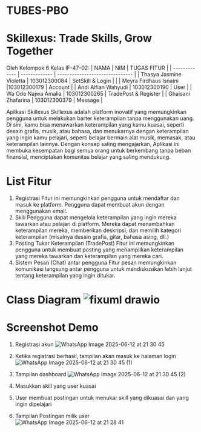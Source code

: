 # TUBES-PBO
# Skillexus: Trade Skills, Grow Together

Oleh Kelompok 6 Kelas IF-47-02: 
|     NAMA      |      NIM      |           TUGAS FITUR           |
| ------------- | ------------- | ------------------------------- |
| Thasya Jasmine Violetta | 103012300084 |       SetSkill & Login   |                        |
| Meyra Firdhaus Isnaini |103012300179 | Account |
| Andi Alfian Wahyudi | 103012300190 | User |
| Wa Ode Najwa Amalia | 103012300265 | TradePost & Register |
| Ghaisani Zhafarina | 103012300379 | Message |

Aplikasi Skillexus 
Skillexus adalah platform inovatif yang memungkinkan pengguna untuk melakukan barter 
keterampilan tanpa menggunakan uang. Di sini, kamu bisa menawarkan keterampilan yang 
kamu kuasai, seperti desain grafis, musik, atau bahasa, dan menukarnya dengan 
keterampilan yang ingin kamu pelajari, seperti belajar bermain alat musik, memasak, atau 
keterampilan lainnya. Dengan konsep saling mengajarkan, Aplikasi ini membuka 
kesempatan bagi semua orang untuk berkembang tanpa beban finansial, menciptakan 
komunitas belajar yang saling mendukung.

# List Fitur
1. Registrasi 
Fitur ini memungkinkan pengguna untuk mendaftar dan masuk ke platform. 
Pengguna dapat membuat akun dengan menggunakan email.  
2. Skill 
Pengguna dapat mengelola keterampilan yang ingin mereka tawarkan atau pelajari 
di platform. Mereka dapat menambahkan keterampilan mereka, memberikan 
deskripsi, dan memilih kategori keterampilan (misalnya desain grafis, gitar, bahasa 
asing, dll.) 
3. Posting Tukar Keterampilan (TradePost) 
Fitur ini memungkinkan pengguna untuk membuat posting yang menampilkan 
keterampilan yang mereka tawarkan dan keterampilan yang mereka cari. 
4. Sistem Pesan (Chat) antar pengguna 
Fitur pesan memungkinkan komunikasi langsung antar pengguna untuk 
mendiskusikan lebih lanjut tentang keterampilan yang ingin ditukar.

# Class Diagram ![fixuml drawio](https://github.com/user-attachments/assets/065cfefb-4d50-4462-81a2-6bada7f51df0)

# Screenshot Demo
1. Registrasi akun
![WhatsApp Image 2025-06-12 at 21 30 45](https://github.com/user-attachments/assets/e7908245-e76d-47f6-baff-83bdbd6d36b1)

3. Ketika registrasi berhasil, tampilan akan masuk ke halaman login
![WhatsApp Image 2025-06-12 at 21 30 45 (1)](https://github.com/user-attachments/assets/4b0b0359-ef1d-4ace-890b-e4f0ac0cc09f)

5. Tampilan dashboard
![WhatsApp Image 2025-06-12 at 21 30 45 (2)](https://github.com/user-attachments/assets/ae07613c-fe28-441c-a6e0-5d686640a46e)

6. Masukkan skill yang user kuasai
7. User membuat postingan untuk menukar skill yang dikuasai dan yang ingin dipelajari
8. Tampilan Postingan milik user
![WhatsApp Image 2025-06-12 at 21 28 41](https://github.com/user-attachments/assets/5dad69a1-4193-4f87-bf98-2ef6f16c7fae)



